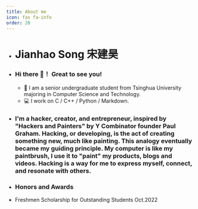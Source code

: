```yaml
---
title: About me
icon: fas fa-info
order: 20
---
```


- # Jianhao Song  宋建昊
- ### Hi there 👋！ Great to see you!

  - 🏫  I am a senior undergraduate student from Tsinghua University majoring in Computer Science and Technology.
  - 💻  I work on C / C++ / Python / Markdown.
- ### I'm a hacker, creator, and entrepreneur, inspired by "Hackers and Painters" by Y Combinator founder Paul Graham. Hacking, or developing, is the act of creating something new, much like painting. This analogy eventually became my guiding principle. My computer is like my paintbrush, I use it to "paint" my products, blogs and videos. Hacking is a way for me to express myself, connect, and resonate with others.
- ### Honors and Awards
- Freshmen Scholarship for Outstanding Students   Oct.2022

